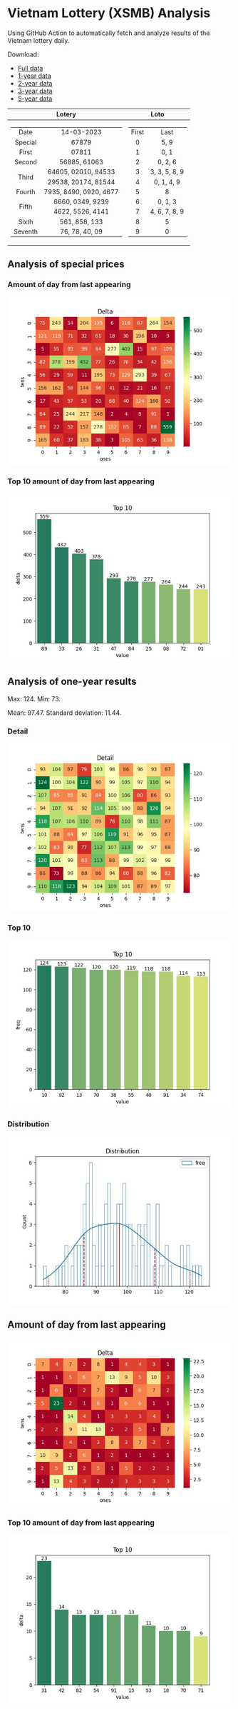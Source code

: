 # Vietnam Lottery (XSMB) Analysis

Using GitHub Action to automatically fetch and analyze results of the Vietnam lottery daily.

Download:

* [Full data](https://raw.githubusercontent.com/khiemdoan/vietnam-lottery-xsmb-analysis/main/results/xsmb.csv)
* [1-year data](https://raw.githubusercontent.com/khiemdoan/vietnam-lottery-xsmb-analysis/main/results/xsmb_1_year.csv)
* [2-year data](https://raw.githubusercontent.com/khiemdoan/vietnam-lottery-xsmb-analysis/main/results/xsmb_2_year.csv)
* [3-year data](https://raw.githubusercontent.com/khiemdoan/vietnam-lottery-xsmb-analysis/main/results/xsmb_3_year.csv)
* [5-year data](https://raw.githubusercontent.com/khiemdoan/vietnam-lottery-xsmb-analysis/main/results/xsmb_5_year.csv)

| Lotery      | Loto |
| :-----------: | :-----------: |
| <table><tr><td>Date</td><td>14-03-2023</td></tr><tr><td>Special</td><td>67879</td></tr><tr><td>First</td><td>07811</td></tr><tr><td>Second</td><td>56885, 61063</td></tr><tr><td rowspan="2">Third</td><td>64605, 02010, 94533</td></tr><tr><td>29538, 20174, 81544</td></tr><tr><td>Fourth</td><td>7935, 8490, 0920, 4677</td></tr><tr><td rowspan="2">Fifth</td><td>6660, 0349, 9239</td></tr><tr><td>4622, 5526, 4141</td></tr><tr><td>Sixth</td><td>561, 858, 133</td></tr><tr><td>Seventh</td><td>76, 78, 40, 09</td></tr></table> | <table><tr><td>First</td><td>Last</td></tr><tr><td>0</td><td>5, 9</td></tr><tr><td>1</td><td>0, 1</td></tr><tr><td>2</td><td>0, 2, 6</td></tr><tr><td>3</td><td>3, 3, 5, 8, 9</td></tr><tr><td>4</td><td>0, 1, 4, 9</td></tr><tr><td>5</td><td>8</td></tr><tr><td>6</td><td>0, 1, 3</td></tr><tr><td>7</td><td>4, 6, 7, 8, 9</td></tr><tr><td>8</td><td>5</td></tr><tr><td>9</td><td>0</td></tr></table> |


<h2>Analysis of special prices</h2>

<h3>Amount of day from last appearing</h3>

![Delta](images/special_delta.jpg)

<h3>Top 10 amount of day from last appearing</h3>

![Delta top 10](images/special_delta_top_10.jpg)

<h2>Analysis of one-year results</h2>

Max: 124. Min: 73.

Mean: 97.47. Standard deviation: 11.44.

<h3>Detail</h3>

![Detail](images/heatmap.jpg)

<h3>Top 10</h3>

![Top 10](images/top-10.jpg)

<h3>Distribution</h3>

![Distribution](images/distribution.jpg)

<h2>Amount of day from last appearing</h2>

![Delta](images/delta.jpg)

<h3>Top 10 amount of day from last appearing</h3>

![Delta top 10](images/delta_top_10.jpg)